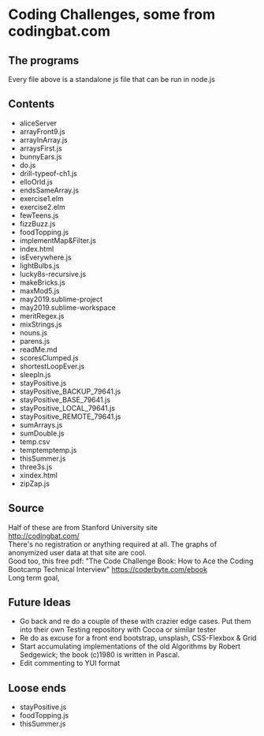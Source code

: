 # Coding Challenges, some from codingbat.com

## The programs
Every file above is a standalone js file that can be run in node.js

## Contents
* aliceServer
* arrayFront9.js
* arrayInArray.js
* arraysFirst.js
* bunnyEars.js
* do.js
* drill-typeof-ch1.js
* elloOrld.js
* endsSameArray.js
* exercise1.elm
* exercise2.elm
* fewTeens.js
* fizzBuzz.js
* foodTopping.js
* implementMap&Filter.js
* index.html
* isEverywhere.js
* lightBulbs.js
* lucky8s-recursive.js
* makeBricks.js
* maxMod5.js
* may2019.sublime-project
* may2019.sublime-workspace
* meritRegex.js
* mixStrings.js
* nouns.js
* parens.js
* readMe.md
* scoresClumped.js
* shortestLoopEver.js
* sleepIn.js
* stayPositive.js
* stayPositive_BACKUP_79641.js
* stayPositive_BASE_79641.js
* stayPositive_LOCAL_79641.js
* stayPositive_REMOTE_79641.js
* sumArrays.js
* sumDouble.js
* temp.csv
* temptemptemp.js
* thisSummer.js
* three3s.js
* xindex.html
* zipZap.js


## Source
Half of these are from Stanford University site <br/>
http://codingbat.com/
<br/>
There's no registration or anything required at all. 
The graphs of anonymized user data at that site are cool.<br/>
Good too, this free pdf:  "The Code Challenge Book: How to Ace the Coding Bootcamp Technical Interview"   https://coderbyte.com/ebook <br/>
Long term goal, 
## Future Ideas
* Go back and re do a couple of these with crazier edge cases.  Put them into their own Testing repository with Cocoa or similar tester
* Re do as excuse for a front end bootstrap, unsplash, CSS-Flexbox & Grid
* Start accumulating implementations of the old Algorithms by Robert Sedgewick; the book (c)1980 is written in Pascal.
* Edit commenting to YUI format
## Loose ends
* stayPositive.js
* foodTopping.js
* thisSummer.js
